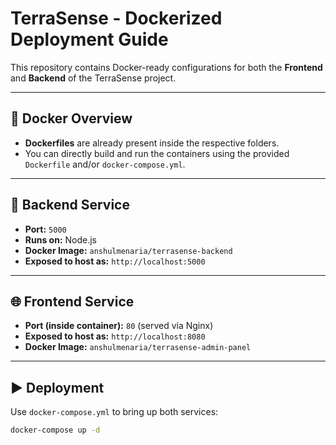 # TerraSense - Dockerized Deployment Guide

This repository contains Docker-ready configurations for both the **Frontend** and **Backend** of the TerraSense project.

---

## 🐳 Docker Overview

- **Dockerfiles** are already present inside the respective folders.
- You can directly build and run the containers using the provided `Dockerfile` and/or `docker-compose.yml`.

---

## 🔧 Backend Service

- **Port:** `5000`
- **Runs on:** Node.js
- **Docker Image:** `anshulmenaria/terrasense-backend`
- **Exposed to host as:** `http://localhost:5000`

---

## 🌐 Frontend Service

- **Port (inside container):** `80` (served via Nginx)
- **Exposed to host as:** `http://localhost:8080`
- **Docker Image:** `anshulmenaria/terrasense-admin-panel`

---

## ▶️ Deployment

Use `docker-compose.yml` to bring up both services:

```bash
docker-compose up -d
